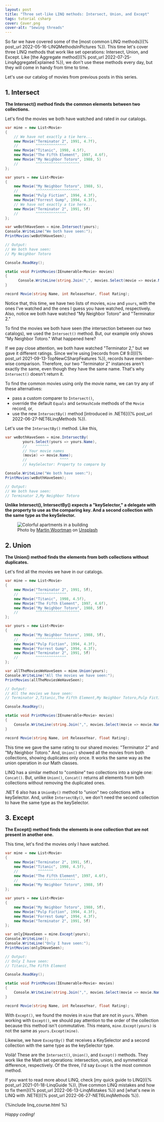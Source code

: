 ```yaml
---
layout: post
title: "Three set-like LINQ methods: Intersect, Union, and Except"
tags: tutorial csharp
cover: Cover.png
cover-alt: "Sewing threads" 
---
```


So far we have covered some of the [most common LINQ methods]({% post_url 2022-05-16-LINQMethodsInPictures %}). This time let's cover three LINQ methods that work like set operations: Intersect, Union, and Except. Like [the Aggregate method]({% post_url 2022-07-25-LinqAggregateExplained %}), we don't use these methods every day, but they will come in handy from time to time.

Let's use our catalog of movies from previous posts in this series.

## 1. Intersect

**The Intersect() method finds the common elements between two collections.**

Let's find the movies we both have watched and rated in our catalogs.

```csharp
var mine = new List<Movie>
{
    // We have not exactly a tie here...
    new Movie("Terminator 2", 1991, 4.7f),
    //        ^^^^^^^^^^^^^^
    new Movie("Titanic", 1998, 4.5f),
    new Movie("The Fifth Element", 1997, 4.6f),
    new Movie("My Neighbor Totoro", 1988, 5)
    //        ^^^^^^^^^^^^^^^^^^^^
};

var yours = new List<Movie>
{
    new Movie("My Neighbor Totoro", 1988, 5),
    //        ^^^^^^^^^^^^^^^^^^^^
    new Movie("Pulp Fiction", 1994, 4.3f),
    new Movie("Forrest Gump", 1994, 4.3f),
    // We have not exactly a tie here...
    new Movie("Terminator 2", 1991, 5f)
    //        ^^^^^^^^^^^^^^
};

var weBothHaveSeen = mine.Intersect(yours);
Console.WriteLine("We both have seen:");
PrintMovies(weBothHaveSeen);

// Output:
// We both have seen:
// My Neighbor Totoro

Console.ReadKey();

static void PrintMovies(IEnumerable<Movie> movies)
{
	  Console.WriteLine(string.Join(",", movies.Select(movie => movie.Name)));
}

record Movie(string Name, int ReleaseYear, float Rating);
```

Notice that, this time, we have two lists of movies, `mine` and `yours`, with the ones I've watched and the ones I guess you have watched, respectively. Also, notice we both have watched "My Neighbor Totoro" and "Terminator 2."

To find the movies we both have seen (the intersection between our two catalogs), we used the `Intersect()` method. But, our example only shows "My Neighbor Totoro." What happened here?

If we pay close attention, we both have watched "Terminator 2," but we gave it different ratings. Since we're using [records from C# 9.0]({% post_url 2021-09-13-TopNewCSharpFeatures %}), records have member-wise comparison. Therefore, our two "Terminator 2" instances aren't exactly the same, even though they have the same name. That's why `Intersect()` doesn't return it.

To find the common movies using only the movie name, we can try any of these alternatives:

* pass a custom comparer to `Intersect()`,
* override the default `Equals` and `GetHashCode` methods of the `Movie` record, or,
* use the new `IntersectBy()` method [introduced in .NET6]({% post_url 2022-06-27-NET6LinqMethods %}).

Let's use the `IntersectBy()` method. Like this,

```csharp
var weBothHaveSeen = mine.IntersectBy(
        yours.Select(yours => yours.Name),
        //    ^^^^^^
        // Your movie names
        (movie) => movie.Name);
        //               ^^^^
        // keySelector: Property to compare by

Console.WriteLine("We both have seen:");
PrintMovies(weBothHaveSeen);

// Output:
// We both have seen:
// Terminator 2,My Neighbor Totoro
```

**Unlike Intersect(), IntersectBy() expects a "keySelector," a delegate with the property to use as the comparing key. And a second collection with the same type as the keySelector.**

<figure>
<img src="https://images.unsplash.com/photo-1569003280089-4f68b6367743?crop=entropy&cs=tinysrgb&fit=crop&fm=jpg&h=400&ixid=MnwxfDB8MXxyYW5kb218MHx8fHx8fHx8MTY2MDYwNDQxMA&ixlib=rb-1.2.1&q=80&utm_campaign=api-credit&utm_medium=referral&utm_source=unsplash_source&w=600" alt="Colorful apartments in a building" />

<figcaption>Photo by <a href="https://unsplash.com/@martfoto1?utm_source=unsplash&utm_medium=referral&utm_content=creditCopyText">Martin Woortman</a> on <a href="https://unsplash.com/s/photos/boxes?utm_source=unsplash&utm_medium=referral&utm_content=creditCopyText">Unsplash</a></figcaption>
</figure>

## 2. Union

**The Union() method finds the elements from both collections without duplicates.**

Let's find all the movies we have in our catalogs.

```csharp
var mine = new List<Movie>
{
    new Movie("Terminator 2", 1991, 5f),
    //        ^^^^^^^^^^^^^^
    new Movie("Titanic", 1998, 4.5f),
    new Movie("The Fifth Element", 1997, 4.6f),
    new Movie("My Neighbor Totoro", 1988, 5f)
    //        ^^^^^^^^^^^^^^^^^^^^
};

var yours = new List<Movie>
{
    new Movie("My Neighbor Totoro", 1988, 5f),
    //        ^^^^^^^^^^^^^^^^^^^^
    new Movie("Pulp Fiction", 1994, 4.3f),
    new Movie("Forrest Gump", 1994, 4.3f),
    new Movie("Terminator 2", 1991, 5f)
    //        ^^^^^^^^^^^^^^
};

var allTheMoviesWeHaveSeen = mine.Union(yours);
Console.WriteLine("All the movies we have seen:");
PrintMovies(allTheMoviesWeHaveSeen);

// Output:
// All the movies we have seen:
// Terminator 2,Titanic,The Fifth Element,My Neighbor Totoro,Pulp Fiction,Forrest Gump

Console.ReadKey();

static void PrintMovies(IEnumerable<Movie> movies)
{
    Console.WriteLine(string.Join(",", movies.Select(movie => movie.Name)));
}

record Movie(string Name, int ReleaseYear, float Rating);
```

This time we gave the same rating to our shared movies: "Terminator 2" and "My Neighbor Totoro." And, `Union()` showed all the movies from both collections, showing duplicates only once. It works the same way as the union operation in our Math classes.

LINQ has a similar method to "combine" two collections into a single one: `Concat()`. But, unlike `Union()`, `Concat()` returns all elements from both collections without removing the duplicated ones.

.NET 6 also has a `UnionBy()` method to "union" two collections with a keySelector. And, unlike `IntersectBy()`, we don't need the second collection to have the same type as the keySelector.

## 3. Except

**The Except() method finds the elements in one collection that are not present in another one.**

This time, let's find the movies only I have watched.

```csharp
var mine = new List<Movie>
{
    new Movie("Terminator 2", 1991, 5f),
    new Movie("Titanic", 1998, 4.5f),
    //         ^^^^^^^
    new Movie("The Fifth Element", 1997, 4.6f),
    //         ^^^^^^^^^^^^^^^^^
    new Movie("My Neighbor Totoro", 1988, 5f)
};

var yours = new List<Movie>
{
    new Movie("My Neighbor Totoro", 1988, 5f),
    new Movie("Pulp Fiction", 1994, 4.3f),
    new Movie("Forrest Gump", 1994, 4.3f),
    new Movie("Terminator 2", 1991, 5f)
};

var onlyIHaveSeen = mine.Except(yours);
Console.WriteLine();
Console.WriteLine("Only I have seen:");
PrintMovies(onlyIHaveSeen);

// Output:
// Only I have seen:
// Titanic,The Fifth Element

Console.ReadKey();

static void PrintMovies(IEnumerable<Movie> movies)
{
    Console.WriteLine(string.Join(",", movies.Select(movie => movie.Name)));
}

record Movie(string Name, int ReleaseYear, float Rating);
```

With `Except()`, we found the movies in `mine` that are not in `yours`. When working with `Except()`, we should pay attention to the order of the collection because this method isn't commutative. This means, `mine.Except(yours)` is not the same as `yours.Except(mine)`.

Likewise, we have `ExceptBy()` that receives a KeySelector and a second collection with the same type as the keySelector type.

Voilà! These are the `Intersect()`, `Union()`, and `Except()` methods. They work like the Math set operations: intersection, union, and symmetrical difference, respectively. Of the three, I'd say `Except` is the most common method.

If you want to read more about LINQ, check [my quick guide to LINQ]({% post_url 2021-01-18-LinqGuide %}), [five common LINQ mistakes and how to fix them]({% post_url 2022-06-13-LinqMistakes %}) and [what's new in LINQ with .NET6]({% post_url 2022-06-27-NET6LinqMethods %}).

{%include linq_course.html %}

_Happy coding!_